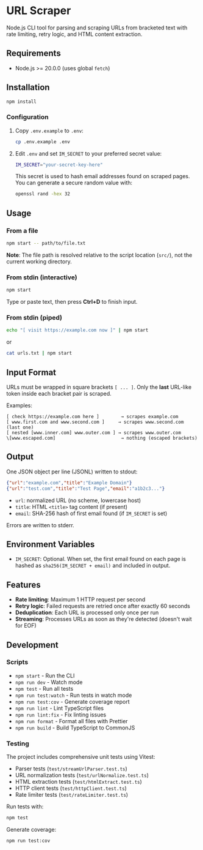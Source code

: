 # URL Scraper

Node.js CLI tool for parsing and scraping URLs from bracketed text with rate limiting, retry logic, and HTML content extraction.

## Requirements

- Node.js >= 20.0.0 (uses global `fetch`)

## Installation

```bash
npm install
```

### Configuration

1. Copy `.env.example` to `.env`:

    ```bash
    cp .env.example .env
    ```

2. Edit `.env` and set `IM_SECRET` to your preferred secret value:

    ```bash
    IM_SECRET="your-secret-key-here"
    ```

    This secret is used to hash email addresses found on scraped pages. You can generate a secure random value with:

    ```bash
    openssl rand -hex 32
    ```

## Usage

### From a file

```bash
npm start -- path/to/file.txt
```

**Note**: The file path is resolved relative to the script location (`src/`), not the current working directory.

### From stdin (interactive)

```bash
npm start
```

Type or paste text, then press **Ctrl+D** to finish input.

### From stdin (piped)

```bash
echo "[ visit https://example.com now ]" | npm start
```

or

```bash
cat urls.txt | npm start
```

## Input Format

URLs must be wrapped in square brackets `[ ... ]`. Only the **last** URL-like token inside each bracket pair is scraped.

Examples:

```
[ check https://example.com here ]        → scrapes example.com
[ www.first.com and www.second.com ]     → scrapes www.second.com (last one)
[ nested [www.inner.com] www.outer.com ] → scrapes www.outer.com
\[www.escaped.com]                        → nothing (escaped brackets)
```

## Output

One JSON object per line (JSONL) written to stdout:

```json
{"url":"example.com","title":"Example Domain"}
{"url":"test.com","title":"Test Page","email":"a1b2c3..."}
```

- `url`: normalized URL (no scheme, lowercase host)
- `title`: HTML `<title>` tag content (if present)
- `email`: SHA-256 hash of first email found (if `IM_SECRET` is set)

Errors are written to stderr.

## Environment Variables

- `IM_SECRET`: Optional. When set, the first email found on each page is hashed as `sha256(IM_SECRET + email)` and included in output.

## Features

- **Rate limiting**: Maximum 1 HTTP request per second
- **Retry logic**: Failed requests are retried once after exactly 60 seconds
- **Deduplication**: Each URL is processed only once per run
- **Streaming**: Processes URLs as soon as they're detected (doesn't wait for EOF)

## Development

### Scripts

- `npm start` - Run the CLI
- `npm run dev` - Watch mode
- `npm test` - Run all tests
- `npm run test:watch` - Run tests in watch mode
- `npm run test:cov` - Generate coverage report
- `npm run lint` - Lint TypeScript files
- `npm run lint:fix` - Fix linting issues
- `npm run format` - Format all files with Prettier
- `npm run build` - Build TypeScript to CommonJS

### Testing

The project includes comprehensive unit tests using Vitest:

- Parser tests (`test/streamUrlParser.test.ts`)
- URL normalization tests (`test/urlNormalize.test.ts`)
- HTML extraction tests (`test/htmlExtract.test.ts`)
- HTTP client tests (`test/httpClient.test.ts`)
- Rate limiter tests (`test/rateLimiter.test.ts`)

Run tests with:

```bash
npm test
```

Generate coverage:

```bash
npm run test:cov
```
